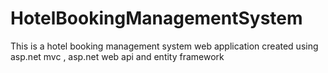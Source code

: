 # HotelBookingManagementSystem
This is a hotel booking management system web application created using asp.net mvc , asp.net web api and entity framework
